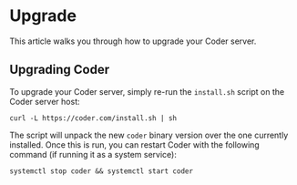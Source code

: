 # Upgrade

This article walks you through how to upgrade your Coder server.

## Upgrading Coder

To upgrade your Coder server, simply re-run the `install.sh` script on the Coder
server host:

```console
curl -L https://coder.com/install.sh | sh
```

The script will unpack the new `coder` binary version over the one currently installed.
Once this is run, you can restart Coder with the following command (if running
it as a system service):

```console
systemctl stop coder && systemctl start coder
```
